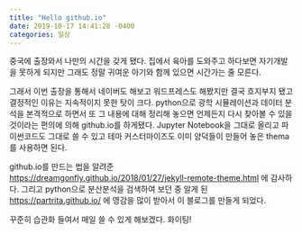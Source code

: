 ```yaml
---
title: "Hello github.io"
date: 2019-10-17 14:41:28 -0400
categories: 일상
---
```


중국에 출장와서 나만의 시간을 갖게 됐다. 
집에서 육아를 도와주고 하다보면 자기개발을 못하게 되지만 그래도 정말 귀여운 아기와 함께 있으면 시간가는 줄 모른다. 

그래서 이번 출장을 통해서 네이버도 해보고 워드프레스도 해봤지만 결국 흐지부지 됐고 결정적인 이유는 지속적이지 못한 탓이 크다. 
python으로 광학 시뮬레이션과 데이터 분석을 본격적으로 하면서 또 그 내용에 대해 정리해 놓으면 언제든지 다시 찾아볼 수 있을 것이라는 편의에 의해 github.io를 하게됐다.
Jupyter Notebook을 그대로 올리고 파이썬코드도 그대로 쓸 수 있고 테마 커스터마이즈도 이미 양덕들이 만들어 놓은 thema를 사용하면 된다.

github.io를 만드는 법을 알려준 https://dreamgonfly.github.io/2018/01/27/jekyll-remote-theme.html 에 감사하다.
그리고 python으로 분산분석을 검색하여 보던 중 알게 된 https://partrita.github.io/ 에 영감을 많이 받아서 이 블로그를 만들게 되었다. 

꾸준히 습관화 들여서 매일 쓸 수 있게 해보겠다.
화이팅!
